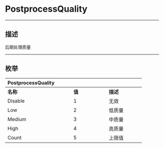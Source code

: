 # PostprocessQuality

------------------------------------------------------------------------------------------
## 描述

后期处理质量

------------------------------------------------------------------------------------------
## 枚举

|<div style="width:200px">PostprocessQuality</div>|<div style="width:100px"></div>|<div style="width:100px"></div>|
|:---|:---|:---|
|**名称**|**值**|**描述**|
|	Disable|1|无效|
|		Low|2|低质量|
|	Medium|3|中质量|
|		High|4|高质量|
|	Count|5|上限值|
